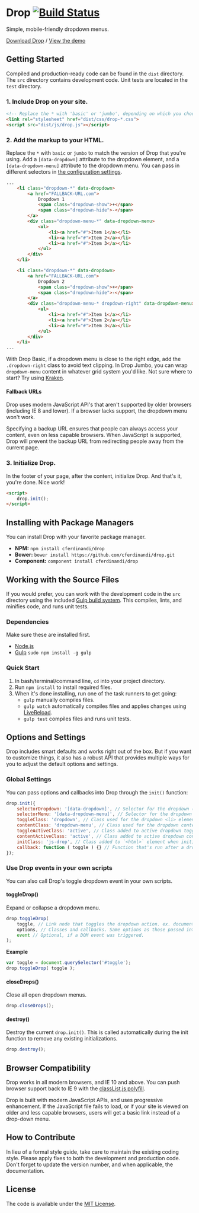 # Drop [![Build Status](https://travis-ci.org/cferdinandi/drop.svg)](https://travis-ci.org/cferdinandi/drop)
Simple, mobile-friendly dropdown menus.

[Download Drop](https://github.com/cferdinandi/drop/archive/master.zip) / [View the demo](http://cferdinandi.github.io/drop/)



## Getting Started

Compiled and production-ready code can be found in the `dist` directory. The `src` directory contains development code. Unit tests are located in the `test` directory.

### 1. Include Drop on your site.

```html
<!-- Replace the * with 'basic' or 'jumbo', depending on which you choose -->
<link rel="stylesheet" href="dist/css/drop-*.css">
<script src="dist/js/drop.js"></script>
```

### 2. Add the markup to your HTML.

Replace the `*` with `basic` or `jumbo` to match the version of Drop that you're using. Add a `[data-dropdown]` attribute to the dropdown element, and a `[data-dropdown-menu]` attribute to the dropdown menu. You can pass in different selectors in [the configuration settings](#options-and-settings).

```html
...
	<li class="dropdown-*" data-dropdown>
		<a href="FALLBACK-URL.com">
			Dropdown 1
			<span class="dropdown-show">+</span>
			<span class="dropdown-hide">-</span>
		</a>
		<div class="dropdown-menu-*" data-dropdown-menu>
			<ul>
				<li><a href="#">Item 1</a></li>
				<li><a href="#">Item 2</a></li>
				<li><a href="#">Item 3</a></li>
			</ul>
		</div>
	</li>

	<li class="dropdown-*" data-dropdown>
		<a href="FALLBACK-URL.com">
			Dropdown 2
			<span class="dropdown-show">+</span>
			<span class="dropdown-hide">-</span>
		</a>
		<div class="dropdown-menu-* dropdown-right" data-dropdown-menu>
			<ul>
				<li><a href="#">Item 1</a></li>
				<li><a href="#">Item 2</a></li>
				<li><a href="#">Item 3</a></li>
			</ul>
		</div>
	</li>
...
```

With Drop Basic, if a dropdown menu is close to the right edge, add the `.dropdown-right` class to avoid text clipping. In Drop Jumbo, you can wrap `dropdown-menu` content in whatever grid system you'd like. Not sure where to start? Try using [Kraken](http://cferdinandi.github.io/kraken/).

#### Fallback URLs

Drop uses modern JavaScript API's that aren't supported by older browsers (including IE 8 and lower). If a browser lacks support, the dropdown menu won't work.

Specifying a backup URL ensures that people can always access your content, even on less capable browsers. When JavaScript is supported, Drop will prevent the backup URL from redirecting people away from the current page.

### 3. Initialize Drop.

In the footer of your page, after the content, initialize Drop. And that's it, you're done. Nice work!

```html
<script>
	drop.init();
</script>
```



## Installing with Package Managers

You can install Drop with your favorite package manager.

* **NPM:** `npm install cferdinandi/drop`
* **Bower:** `bower install https://github.com/cferdinandi/drop.git`
* **Component:** `component install cferdinandi/drop`



## Working with the Source Files

If you would prefer, you can work with the development code in the `src` directory using the included [Gulp build system](http://gulpjs.com/). This compiles, lints, and minifies code, and runs unit tests.

### Dependencies
Make sure these are installed first.

* [Node.js](http://nodejs.org)
* [Gulp](http://gulpjs.com) `sudo npm install -g gulp`

### Quick Start

1. In bash/terminal/command line, `cd` into your project directory.
2. Run `npm install` to install required files.
3. When it's done installing, run one of the task runners to get going:
	* `gulp` manually compiles files.
	* `gulp watch` automatically compiles files and applies changes using [LiveReload](http://livereload.com/).
	* `gulp test` compiles files and runs unit tests.



## Options and Settings

Drop includes smart defaults and works right out of the box. But if you want to customize things, it also has a robust API that provides multiple ways for you to adjust the default options and settings.

### Global Settings

You can pass options and callbacks into Drop through the `init()` function:

```javascript
drop.init({
	selectorDropdown: '[data-dropdown]', // Selector for the dropdown (must be a valid CSS selector)
	selectorMenu: '[data-dropdown-menu]', // Selector for the dropdown menu (must be a valid CSS selector)
	toggleClass: 'dropdown', // Class used for the dropdown <li> element
	contentClass: 'dropdown-menu', // Class used for the dropdown content <div>
	toggleActiveClass: 'active', // Class added to active dropdown toggles
	contentActiveClass: 'active', // Class added to active dropdown content
	initClass: 'js-drop', // Class added to `<html>` element when initiated
	callback: function ( toggle ) {} // Function that's run after a dropdown is toggled
});
```

### Use Drop events in your own scripts

You can also call Drop's toggle dropdown event in your own scripts.

#### toggleDrop()
Expand or collapse a dropdown menu.

```javascript
drop.toggleDrop(
	toggle, // Link node that toggles the dropdown action. ex. document.querySelector('#toggle')
	options, // Classes and callbacks. Same options as those passed into the init() function.
	event // Optional, if a DOM event was triggered.
);
```

**Example**

```javascript
var toggle = document.querySelector('#toggle');
drop.toggleDrop( toggle );
```

#### closeDrops()
Close all open dropdown menus.

```javascript
drop.closeDrops();
```

#### destroy()
Destroy the current `drop.init()`. This is called automatically during the init function to remove any existing initializations.

```javascript
drop.destroy();
```


## Browser Compatibility

Drop works in all modern browsers, and IE 10 and above. You can push browser support back to IE 9 with the [classList.js polyfill](https://github.com/eligrey/classList.js/).

Drop is built with modern JavaScript APIs, and uses progressive enhancement. If the JavaScript file fails to load, or if your site is viewed on older and less capable browsers, users will get a basic link instead of a drop-down menu.



## How to Contribute

In lieu of a formal style guide, take care to maintain the existing coding style. Please apply fixes to both the development and production code. Don't forget to update the version number, and when applicable, the documentation.



## License

The code is available under the [MIT License](LICENSE.md).